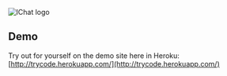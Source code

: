 ![IChat logo](http://ileet.ru/public/assets/img/trycode_logo.svg)

## Demo
Try out for yourself on the demo site here in Heroku: [http://trycode.herokuapp.com/](http://trycode.herokuapp.com/)
